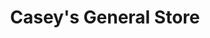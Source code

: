 ---
title: "Casey's General Store"
url: /fargo/caseys-general-store-23rd-avenue-south-2/
shop: convenience
---